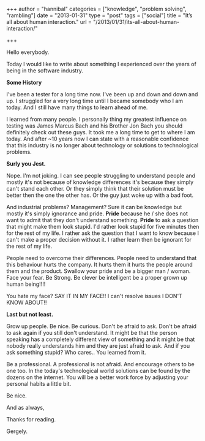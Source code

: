 +++
author = "hannibal"
categories = ["knowledge", "problem solving", "rambling"]
date = "2013-01-31"
type = "post"
tags = ["social"]
title = "It’s all about human interaction."
url = "/2013/01/31/its-all-about-human-interaction/"

+++

Hello everybody.

Today I would like to write about something I experienced over the years of being in the software industry.

**Some History**

I've been a tester for a long time now. I've been up and down and down and up. I struggled for a very long time until I became somebody who I am today. And I still have many things to learn ahead of me.

I learned from many people. I personally thing my greatest influence on testing was James Marcus Bach and his Brother Jon Bach you should definitely check out these guys. It took me a long time to get to where I am today. And after ~10 years now I can state with a reasonable confidence that this industry is no longer about technology or solutions to technological problems.

**Surly you Jest.**

Nope. I'm not joking. I can see people struggling to understand people and mostly it's not because of knowledge differences it's because they simply can't stand each other. Or they simply think that their solution must be better then the one the other has. Or the guy just woke up with a bad foot.

And industrial problems? Management? Sure it can be knowledge but mostly it's simply ignorance and pride. **Pride** because he / she does not want to admit that they don't understand something. **Pride** to ask a question that might make them look stupid. I'd rather look stupid for five minutes then for the rest of my life. I rather ask the question that I want to know because I can't make a proper decision without it. I rather learn then be ignorant for the rest of my life.

People need to overcome their differences. People need to understand that this behaviour hurts the company. It hurts them it hurts the people around them and the product. Swallow your pride and be a bigger man / woman. Face your fear. Be Strong. Be clever be intelligent be a proper grown up human being!!!!

You hate my face? SAY IT IN MY FACE!! I can't resolve issues I DON'T KNOW ABOUT!!

**Last but not least.**

Grow up people. Be nice. Be curious. Don't be afraid to ask. Don't be afraid to ask again if you still don't understand. It might be that the person speaking has a completely different view of something and it might be that nobody really understands him and they are just afraid to ask. And if you ask something stupid? Who cares.. You learned from it.

Be a professional. A professional is not afraid. And encourage others to be one too. In the today's technological world solutions can be found by the dozens on the internet. You will be a better work force by adjusting your personal habits a little bit.

Be nice.

And as always,

Thanks for reading.

Gergely.